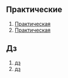 ## Практические
1. [Практическая](/pr1.md)
2. [Практическая](/pr2.md)

## Дз
1. [дз](/dz1/)
2. [дз](/dz2/)
